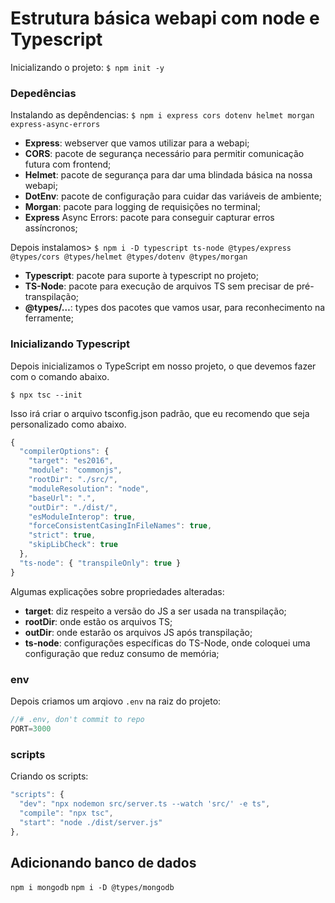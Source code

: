 # Estrutura básica webapi com node e Typescript

Inicializando o projeto: 
`$ npm init -y`

### Depedências

Instalando as depêndencias:
`$ npm i express cors dotenv helmet morgan express-async-errors`

-   **Express**: webserver que vamos utilizar para a webapi;
-   **CORS**: pacote de segurança necessário para permitir comunicação futura com frontend;
-   **Helmet**: pacote de segurança para dar uma blindada básica na nossa webapi;
-   **DotEnv**: pacote de configuração para cuidar das variáveis de ambiente;
-   **Morgan**: pacote para logging de requisições no terminal;
-   **Express** Async Errors: pacote para conseguir capturar erros assíncronos;

Depois instalamos>
`$ npm i -D typescript ts-node @types/express @types/cors @types/helmet @types/dotenv @types/morgan`

-   **Typescript**: pacote para suporte à typescript no projeto;
-   **TS-Node**: pacote para execução de arquivos TS sem precisar de pré-transpilação;
-   **@types/…**: types dos pacotes que vamos usar, para reconhecimento na ferramente;

### Inicializando Typescript

Depois inicializamos o TypeScript em nosso projeto, o que devemos fazer com o comando abaixo.

`$ npx tsc --init`

Isso irá criar o arquivo tsconfig.json padrão, que eu recomendo que seja personalizado como abaixo.
```js
{
  "compilerOptions": {
    "target": "es2016",
    "module": "commonjs",
    "rootDir": "./src/",
    "moduleResolution": "node",
    "baseUrl": ".",
    "outDir": "./dist/",
    "esModuleInterop": true,
    "forceConsistentCasingInFileNames": true,
    "strict": true,
    "skipLibCheck": true
  },
  "ts-node": { "transpileOnly": true }
}
```
Algumas explicações sobre propriedades alteradas:

-   **target**: diz respeito a versão do JS a ser usada na transpilação;
-   **rootDir**: onde estão os arquivos TS;
-   **outDir**: onde estarão os arquivos JS após transpilação;
-   **ts-node**: configurações específicas do TS-Node, onde coloquei uma configuração que reduz consumo de memória;


### env
Depois criamos um arqiovo `.env` na raiz do projeto:

```js
//# .env, don't commit to repo
PORT=3000
```

### scripts

Criando os scripts:

```js
"scripts": {
  "dev": "npx nodemon src/server.ts --watch 'src/' -e ts",
  "compile": "npx tsc",
  "start": "node ./dist/server.js"
},
```

## Adicionando banco de dados

`npm i mongodb`
`npm i -D @types/mongodb`